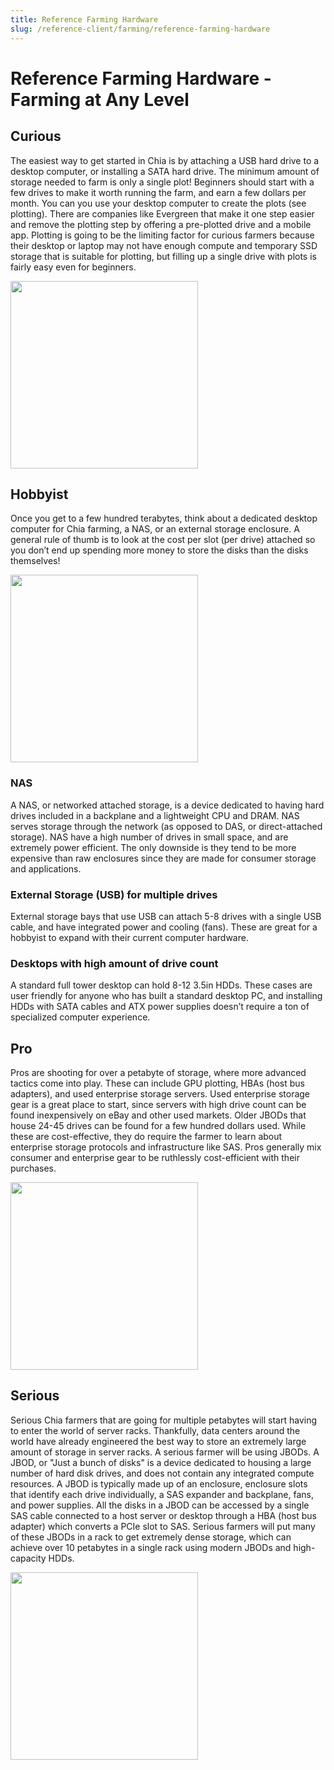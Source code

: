 ```yaml
---
title: Reference Farming Hardware
slug: /reference-client/farming/reference-farming-hardware
---
```


# Reference Farming Hardware - Farming at Any Level

## Curious

The easiest way to get started in Chia is by attaching a USB hard drive to a desktop computer, or installing a SATA hard drive. The minimum amount of storage needed to farm is only a single plot! Beginners should start with a few drives to make it worth running the farm, and earn a few dollars per month. You can you use your desktop computer to create the plots (see plotting). There are companies like Evergreen that make it one step easier and remove the plotting step by offering a pre-plotted drive and a mobile app. Plotting is going to be the limiting factor for curious farmers because their desktop or laptop may not have enough compute and temporary SSD storage that is suitable for plotting, but filling up a single drive with plots is fairly easy even for beginners.

<img src="https://www.chia.net/wp-content/uploads/2023/04/Hard-Drive-Standard.webp" width="300" />

## Hobbyist

Once you get to a few hundred terabytes, think about a dedicated desktop computer for Chia farming, a NAS, or an external storage enclosure. A general rule of thumb is to look at the cost per slot (per drive) attached so you don’t end up spending more money to store the disks than the disks themselves!

<img src="https://www.chia.net/wp-content/uploads/2023/04/nas-glass.jpg" width="300" />

### NAS

A NAS, or networked attached storage, is a device dedicated to having hard drives included in a backplane and a lightweight CPU and DRAM. NAS serves storage through the network (as opposed to DAS, or direct-attached storage). NAS have a high number of drives in small space, and are extremely power efficient. The only downside is they tend to be more expensive than raw enclosures since they are made for consumer storage and applications.

### External Storage (USB) for multiple drives

External storage bays that use USB can attach 5-8 drives with a single USB cable, and have integrated power and cooling (fans). These are great for a hobbyist to expand with their current computer hardware.

### Desktops with high amount of drive count

A standard full tower desktop can hold 8-12 3.5in HDDs. These cases are user friendly for anyone who has built a standard desktop PC, and installing HDDs with SATA cables and ATX power supplies doesn’t require a ton of specialized computer experience.

## Pro

Pros are shooting for over a petabyte of storage, where more advanced tactics come into play. These can include GPU plotting, HBAs (host bus adapters), and used enterprise storage servers. Used enterprise storage gear is a great place to start, since servers with high drive count can be found inexpensively on eBay and other used markets. Older JBODs that house 24-45 drives can be found for a few hundred dollars used. While these are cost-effective, they do require the farmer to learn about enterprise storage protocols and infrastructure like SAS. Pros generally mix consumer and enterprise gear to be ruthlessly cost-efficient with their purchases.

<img src="https://www.chia.net/wp-content/uploads/2023/04/desktop-farmer.webp?" width="300" />

## Serious

Serious Chia farmers that are going for multiple petabytes will start having to enter the world of server racks. Thankfully, data centers around the world have already engineered the best way to store an extremely large amount of storage in server racks. A serious farmer will be using JBODs. A JBOD, or "Just a bunch of disks" is a device dedicated to housing a large number of hard disk drives, and does not contain any integrated compute resources. A JBOD is typically made up of an enclosure, enclosure slots that identify each drive individually, a SAS expander and backplane, fans, and power supplies. All the disks in a JBOD can be accessed by a single SAS cable connected to a host server or desktop through a HBA (host bus adapter) which converts a PCIe slot to SAS. Serious farmers will put many of these JBODs in a rack to get extremely dense storage, which can achieve over 10 petabytes in a single rack using modern JBODs and high-capacity HDDs.

<img src="https://www.chia.net/wp-content/uploads/2023/04/Rack-Scael-Edit-2.webp" width="300" />
